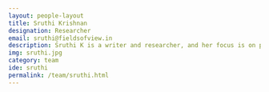 ```yaml
---
layout: people-layout
title: Sruthi Krishnan
designation: Researcher
email: sruthi@fieldsofview.in
description: Sruthi K is a writer and researcher, and her focus is on participatory media. She anchors ‘Design Across Cultures’, an international collaborative platform at FoV, where students learn to design for real world social problems. She is co-authoring a book on design theory for a general audience. Previously, she reported on technology at The Hindu after graduating from the Asian College of Journalism. She has a degree in computer science and engineering, with around five years of experience in an IT major.
img: sruthi.jpg
category: team
ide: sruthi
permalink: /team/sruthi.html
---
```

